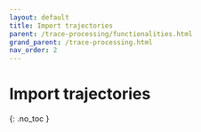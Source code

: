 ```yaml
---
layout: default
title: Import trajectories
parent: /trace-processing/functionalities.html
grand_parent: /trace-processing.html
nav_order: 2
---
```


# Import trajectories
{: .no_toc }